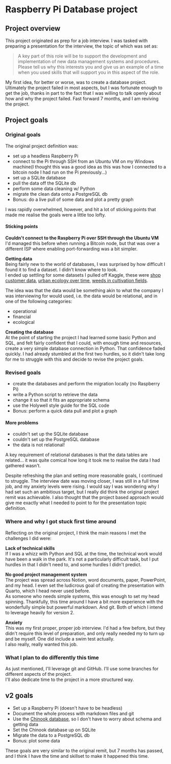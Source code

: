 # Raspberry Pi Database project

## Project overview
This project originated as prep for a job interview. I was tasked with preparing a presentation for the interview, the topic of which was set as:

> A key part of this role will be to support the development and implementation of new data management systems and procedures.
> Please tell us why this interests you and give us an example of a time when you used skills that will support you in this aspect of the role.

My first idea, for better or worse, was to create a database project. Ultimately the project failed in most aspects, but I was fortunate enough to get the job, thanks in part to the fact that I was willing to talk openly about how and why the project failed.
Fast forward 7 months, and I am reviving the project.

## Project goals
### Original goals
The original project definition was:  
 - set up a headless Raspberry Pi
 - connect to the Pi through SSH from an Ubuntu VM on my Windows machine(I thought this was a good idea as this was how I connected to a bitcoin node I had run on the Pi previously...)  
 - set up a SQLite database
 - pull the data off the SQLite db  
 - perform some data cleaning w/ Python  
 - migrate the clean data onto a PostgreSQL db  
 - Bonus: do a live pull of some data and plot a pretty graph  

I was rapidly overwhelmed, however, and hit a lot of sticking points that made me realise the goals were a little too lofty.  
#### Sticking points
**Couldn't connect to the Raspberry Pi over SSH through the Ubuntu VM**  
I'd managed this before when running a Bitcoin node, but that was over a different ISP where enabling port-forwarding was a bit simpler.  

**Getting data**  
Being fairly new to the world of databases, I was surprised by how difficult I found it to find a dataset. I didn't know where to look.  
I ended up settling for some datasets I pulled off Kaggle, these were [shop customer data](https://www.kaggle.com/datasets/datascientistanna/customers-dataset), [urban ecology over time](https://www.kaggle.com/datasets/thedevastator/urban-coyote-activity-and-diet-data-during-covid), [weeds in cultivation fields](https://www.kaggle.com/datasets/thedevastator/weed-plant-taxonomy-in-france-and-uk).

The idea was that the data would be something akin to what the company I was interviewing for would used, i.e. the data would be relational, and in one of the following categories:
- operational
- financial
- ecological    

**Creating the database**  
At the point of starting the project I had learned some basic Python and SQL, and felt fairly confident that I could, with enough time and resources, create a very simple database connection in Python. That confidence faded quickly. I had already stumbled at the first two hurdles, so it didn't take long for me to struggle with this and decide to revise the project goals.  

### Revised goals  
 - create the databases and perform the migration locally (no Raspberry Pi)
 - write a Python script to retrieve the data
 - change it so that it fits an appropriate schema  
 - use the Holywell style guide for the SQL code  
 - Bonus: perform a quick data pull and plot a graph  

#### More problems  
- couldn't set up the SQLite database  
- couldn't set up the PostgreSQL database  
- the data is not relational!  

A key requirement of relational databases is that the data tables are related... it was quite comical how long it took me to realise the data I had gathered wasn't.  

Despite refreshing the plan and setting more reasonable goals, I continued to struggle. The interview date was moving closer, I was still in a full time job, and my anxiety levels were rising. I would say I was wondering why I had set such an ambitious target, but I really did think the original project remit was achievable. I also thought that the project based approach would give me exactly what I needed to point to for the presentation topic definition.  

### Where and why I got stuck first time around
Reflecting on the original project, I think the main reasons I met the challenges I did were:

**Lack of technical skills**  
If I was a whizz with Python and SQL at the time, the technical work would have been a walk in the park. It's not a particularly difficult task, but I put hurdles in that I didn't need to, and some hurdles I didn't predict.  

**No good project management system**  
The project was spread across Notion, word documents, paper, PowerPoint, and my head. I even set the ludicrous goal of creating the presentation with Quarto, which I head never used before.  
As someone who needs simple systems, this was enough to set my head spinning. Thankfully, this time around I have a bit more experience with the wonderfully simple but powerful markdown. And git. Both of which I intend to leverage heavily for version 2.  

**Anxiety**  
This was my first proper, proper job interview. I'd had a few before, but they didn't require this level of preparation, and only really needed my to turn up and be myself. One did include a swim test actually.  
I also really, really wanted this job.

### What I plan to do differently this time
As just mentioned, I'll leverage git and GitHub. I'll use some branches for different aspects of the project.  
I'll also dedicate time to the project in a more structured way.

## v2 goals
 - Set up a Raspberry Pi (doesn't have to be headless)  
 - Document the whole process with markdown files and git  
 - Use the [Chinook database](https://www.sqlitetutorial.net/sqlite-sample-database/), so I don't have to worry about schema and getting data  
 - Set the Chinook database up on SQLite  
 - Migrate the data to a PostgreSQL db  
 - Bonus: plot some data  

These goals are very similar to the original remit, but 7 months has passed, and I think I have the time and skillset to make it happened this time.  

